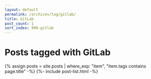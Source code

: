 ```yaml
---
layout: default
permalink: /archives/tag/gitlab/
title: GitLab
post_count: 1
sort_index: 998-gitlab
---
```

<h1 class="page-heading">Posts tagged with GitLab</h1>
{% assign posts = site.posts | where_exp: "item", "item.tags contains page.title" -%}
{%- include post-list.html -%}
